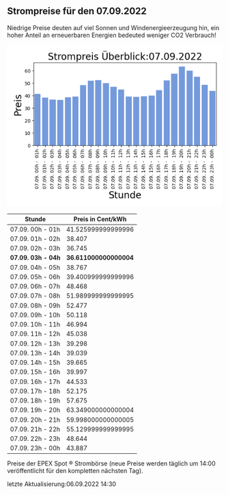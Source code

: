 
## Strompreise für den 07.09.2022

Niedrige Preise deuten auf viel Sonnen und Windenergieerzeugung hin, ein hoher Anteil an erneuerbaren Energien bedeuted weniger CO2 Verbrauch!

![Strompreis übersicht](imgs/strompreis_uebersicht.png)

| Stunde | Preis in Cent/kWh |
|---|---|
| 07.09. 00h -  01h | 41.525999999999996 | 
| 07.09. 01h -  02h | 38.407 | 
| 07.09. 02h -  03h | 36.745 | 
| **07.09. 03h -  04h** | **36.611000000000004** | 
| 07.09. 04h -  05h | 38.767 | 
| 07.09. 05h -  06h | 39.400999999999996 | 
| 07.09. 06h -  07h | 48.468 | 
| 07.09. 07h -  08h | 51.989999999999995 | 
| 07.09. 08h -  09h | 52.477 | 
| 07.09. 09h -  10h | 50.118 | 
| 07.09. 10h -  11h | 46.994 | 
| 07.09. 11h -  12h | 45.038 | 
| 07.09. 12h -  13h | 39.298 | 
| 07.09. 13h -  14h | 39.039 | 
| 07.09. 14h -  15h | 39.665 | 
| 07.09. 15h -  16h | 39.997 | 
| 07.09. 16h -  17h | 44.533 | 
| 07.09. 17h -  18h | 52.175 | 
| 07.09. 18h -  19h | 57.675 | 
| 07.09. 19h -  20h | 63.349000000000004 | 
| 07.09. 20h -  21h | 59.998000000000005 | 
| 07.09. 21h -  22h | 55.129999999999995 | 
| 07.09. 22h -  23h | 48.644 | 
| 07.09. 23h -  00h | 43.887 | 

Preise der EPEX Spot ® Strombörse (neue Preise werden täglich um 14:00 veröffentlicht für den kompletten nächsten Tag).

letzte Aktualisierung:06.09.2022 14:30